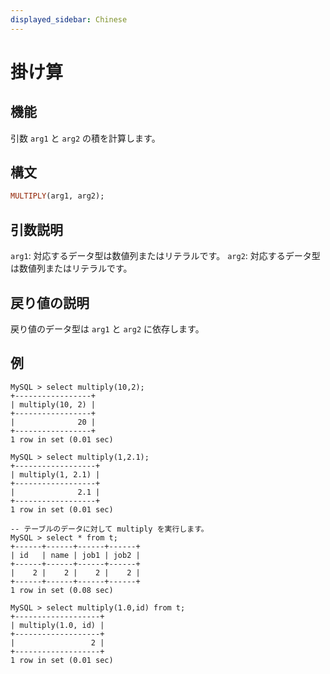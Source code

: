 ```yaml
---
displayed_sidebar: Chinese
---
```


# 掛け算

## 機能

引数 `arg1` と `arg2` の積を計算します。

## 構文

```Haskell
MULTIPLY(arg1, arg2);
```

## 引数説明

`arg1`: 対応するデータ型は数値列またはリテラルです。
`arg2`: 対応するデータ型は数値列またはリテラルです。

## 戻り値の説明

戻り値のデータ型は `arg1` と `arg2` に依存します。

## 例

```Plain Text
MySQL > select multiply(10,2);
+-----------------+
| multiply(10, 2) |
+-----------------+
|              20 |
+-----------------+
1 row in set (0.01 sec)

MySQL > select multiply(1,2.1);
+------------------+
| multiply(1, 2.1) |
+------------------+
|              2.1 |
+------------------+
1 row in set (0.01 sec)

-- テーブルのデータに対して multiply を実行します。
MySQL > select * from t;
+------+------+------+------+
| id   | name | job1 | job2 |
+------+------+------+------+
|    2 |    2 |    2 |    2 |
+------+------+------+------+
1 row in set (0.08 sec)

MySQL > select multiply(1.0,id) from t;
+-------------------+
| multiply(1.0, id) |
+-------------------+
|                 2 |
+-------------------+
1 row in set (0.01 sec)
```
